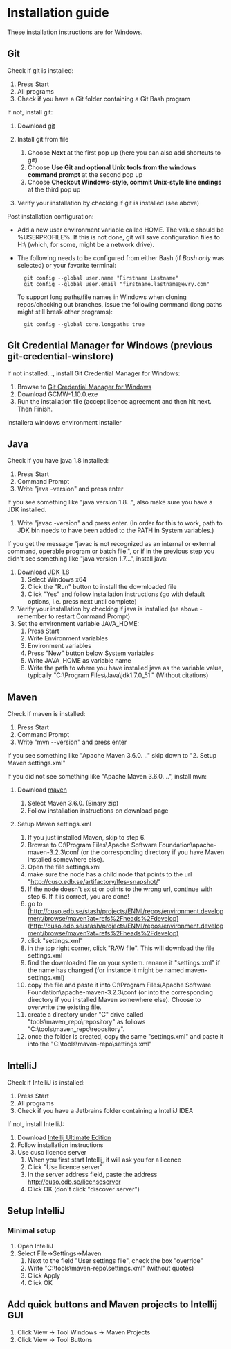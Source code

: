 # Installation guide
These installation instructions are for Windows.

## Git
Check if git is installed:

1. Press Start
1. All programs
1. Check if you have a Git folder containing a Git Bash program

If not, install git:

1. Download [git](http://git-scm.com/downloads)
1. Install git from file
    1. Choose **Next** at the first pop up (here you can also add shortcuts to git)
    1. Choose **Use Git and optional Unix tools from the windows command prompt** at the second pop up
    1. Choose **Checkout Windows-style, commit Unix-style line endings** at the third pop up

1. Verify your installation by checking if git is installed (see above)

Post installation configuration:

* Add a new user environment variable called HOME. The value should be %USERPROFILE%. If this is not done, git will save configuration files to H:\ (which, for some, might be a network drive).
* The following needs to be configured from either Bash (if *Bash only* was selected) or your favorite terminal:

		git config --global user.name "Firstname Lastname"
		git config --global user.email "firstname.lastname@evry.com"

	To support long paths/file names in Windows when cloning repos/checking out branches, issue the following command (long paths might still break other programs):

		git config --global core.longpaths true
  
## Git Credential Manager for Windows (previous git-credential-winstore)
If not installed..., install Git Credential Manager for Windows: 

1. Browse to [Git Credential Manager for Windows](https://github.com/Microsoft/Git-Credential-Manager-for-Windows/releases)
1. Download GCMW-1.10.0.exe
1. Run the installation file (accept licence agreement and then hit next. Then Finish.
 
installera windows environment installer  
 
## Java
Check if you have java 1.8 installed:
  
1. Press Start
1. Command Prompt
1. Write "java -version" and press enter

If you see something like "java version 1.8...", also make sure you have a JDK installed. 

1. Write "javac -version" and press enter. (In order for this to work, path to JDK bin needs to have been added to the PATH in System variables.)

If you get the message "javac is not recognized as an internal or external command, operable program or batch file.", or if in the previous step you didn't see something like "java version 1.7...", install java:


1. Download [JDK 1.8](https://www.oracle.com/technetwork/java/javase/downloads/jdk8-downloads-2133151.html)
    1. Select Windows x64
    1. Click the "Run" button to install the dowmloaded file
    1. Click "Yes" and follow installation instructions (go with default options, i.e. press next until complete)
1. Verify your installation by checking if java is installed (se above - remember to restart Command Prompt)
1. Set the environment variable JAVA_HOME:
    1. Press Start
    1. Write Environment variables
    1. Environment variables
    1. Press "New" button below System variables
    1. Write JAVA_HOME as variable name
    1. Write the path to where you have installed java as the variable value, typically "C:\Program Files\Java\jdk1.7.0_51."  (Without citations)

## Maven
Check if maven is installed:

1. Press Start
1. Command Prompt
1. Write "mvn --version" and press enter

If you see something like "Apache Maven 3.6.0. .." skip down to "2. Setup Maven settings.xml"

If you did not see something like "Apache Maven 3.6.0. ..", install mvn:

1. Download [maven](http://maven.apache.org/download.cgi)
    1. Select Maven 3.6.0. (Binary zip)
    1. Follow installation instructions on download page

1. Setup Maven settings.xml
    1. If you just installed Maven, skip to step 6.
    1. Browse to C:\Program Files\Apache Software Foundation\apache-maven-3.2.3\conf (or the corresponding directory if you have Maven installed somewhere else).
    1. Open the file settings.xml
    1. make sure the node <profiles> has a child node that points to the url "http://cuso.edb.se/artifactory/lfes-snapshot/"
    1. If the node doesn't exist or points to the wrong url, continue with step 6. If it is correct, you are done!
	1. go to [http://cuso.edb.se/stash/projects/ENMI/repos/environment.development/browse/maven?at=refs%2Fheads%2Fdevelop](http://cuso.edb.se/stash/projects/ENMI/repos/environment.development/browse/maven?at=refs%2Fheads%2Fdevelop)
	1. click "settings.xml"
	1. in the top right corner, click "RAW file". This will download the file settings.xml
	1. find the downloaded file on your system. rename it "settings.xml" if the name has changed (for instance it might be named maven-settings.xml)
	1. copy the file and paste it into C:\Program Files\Apache Software Foundation\apache-maven-3.2.3\conf (or into the corresponding directory if you installed Maven somewhere else). Choose to overwrite the existing file.
	1. create a directory under "C" drive called "tools\maven_repo\repository" as follows "C:\tools\maven_repo\repository".
	1. once the folder is created, copy the same "settings.xml" and paste it into the "C:\tools\maven-repo\settings.xml"
	
## IntelliJ
Check if IntelliJ is installed:

1. Press Start
1. All programs
1. Check if you have a Jetbrains folder containing a IntelliJ IDEA
  
If not, install IntelliJ:

1. Download [Intellij Ultimate Edition](http://www.jetbrains.com/idea/download/)
1. Follow installation instructions
1. Use cuso licence server
    1. When you first start Intellij, it will ask you for a licence
    1. Click "Use licence server" 
    1. In the server address field, paste the address http://cuso.edb.se/licenseserver
	1. Click OK (don't click "discover server")

## Setup IntelliJ

### Minimal setup

1. Open IntelliJ 
1. Select File->Settings->Maven
    1. Next to the field "User settings file", check the box "override" 
    1. Write "C:\tools\maven-repo\settings.xml" (without quotes)
    1. Click Apply
    1. Click OK

## Add quick buttons and Maven projects to Intellij GUI

1. Click View -> Tool Windows -> Maven Projects
1. Click View -> Tool Buttons